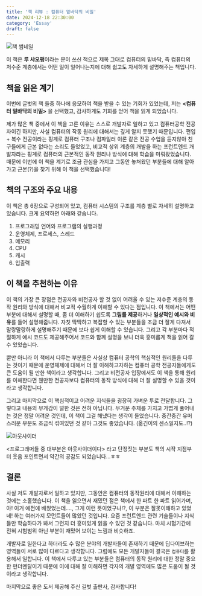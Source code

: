 ```yaml
---
title: '책 리뷰 : 컴퓨터 밑바닥의 비밀'
date: 2024-12-18 22:30:00
category: 'Essay'
draft: false
---
```


![책 썸네일](https://shopping-phinf.pstatic.net/main_4619779/46197794618.20240306092054.jpg?type=w300)

이 책은 **루 샤오펑**이라는 분이 쓰신 책으로 제목 그대로 컴퓨터의 밑바닥, 즉 컴퓨터의 저수준 계층에서는 어떤 일이 일어나는지에 대해 쉽고도 자세하게 설명해주는 책입니다.

## 책을 읽은 계기

이번에 글벗의 책 들중 하나에 응모하여 책을 받을 수 있는 기회가 있었는데, 저는 **<컴퓨터 밑바닥의 비밀>** 을 선택했고, 감사하게도 기회를 얻어 책을 읽게 되었습니다.

제가 많은 책 중에서 이 책을 고른 이유는 스스로 개발자로 일하고 있고 컴퓨터공학 전공자이긴 하지만, 사실 컴퓨터의 작동 원리에 대해서는 깊게 알지 못했기 때문입니다. 편입 + 복수 전공이라는 핑계로 컴퓨터 구조나 컴파일러 이론 같은 전공 수업을 듣지않아 친구들에게 근본 없다는 소리도 들었었고, 비교적 상위 계층의 개발을 하는 프런트엔드 개발자라는 핑계로 컴퓨터의 근본적인 동작 원리나 방식에 대해 학습을 미뤄왔었습니다. 때문에 이번에 이 책을 계기로 조금 관심을 가지고 그동안 놓쳐왔던 부분들에 대해 알아가고 근본(?)을 찾기 위해 이 책을 선택했습니다!

## 책의 구조와 주요 내용

이 책은 총 6장으로 구성되어 있고, 컴퓨터 시스템의 구조를 계층 별로 자세히 설명하고 있습니다. 크게 요약하면 아래와 같습니다.

1. 프로그래밍 언어와 프로그램의 실행과정
2. 운영체제, 프로세스, 스레드
3. 메모리
4. CPU
5. 캐시
6. 입출력

## 이 책을 추천하는 이유

이 책의 가장 큰 장점은 전공자와 비전공자 할 것 없이 어려울 수 있는 저수준 계층의 동작 원리와 방식에 대해서 비교적 수월하게 이해할 수 있다는 점입니다. 이 책에서는 어떤 부분에 대해서 설명할 때, 좀 더 이해하기 쉽도록 **그림를 제공**하거나 **일상적인 예시와 비유**를 들어 설명해줍니다. 자칫 딱딱하고 복잡할 수 있는 부분들을 조금 더 잘게 다져서 말랑말랑하게 설명해주기 때문에 보다 쉽게 이해할 수 있습니다. 그리고 각 부분마다 적절하게 예시 코드도 제공해주어서 코드와 함께 설명을 보니 더욱 흥미롭게 책을 읽어 갈 수 있었습니다.

뿐만 아니라 이 책에서 다루는 부분들은 사실상 컴퓨터 공학의 핵심적인 원리들을 다루는 것이기 때문에 운영체제에 대해서 더 잘 이해하고자하는 컴퓨터 공학 전공자들에게도 큰 도움이 될 만한 책이라고 생각합니다. 그리고 비전공자 입장에서도 이 책을 통해 원리를 이해한다면 웬만한 전공자보다 컴퓨터의 동작 방식에 대해 더 잘 설명할 수 있을 것이라고 생각합니다.

그리고 마지막으로 이 핵심적이고 어려운 지식들을 굉장히 가벼운 투로 전달합니다. 그렇다고 내용의 무게감이 덜한 것은 전혀 아닙니다. 무거운 주제를 가지고 가볍게 풀어내는 것은 정말 어려운 것인데, 이 책이 그걸 해냈다는 생각이 들었습니다. 중간중간 유머스러운 부분도 조금씩 섞여있던 것 같아 그것도 좋았습니다. (옮긴이의 센스일지도..!?)

![아웃사이더](./images/underlying_computer1.jpeg)

<프로그래머들 중 대부분은 아웃사이더이다> 라고 단정짓는 부분도 책의 시작 지점부터 웃음 포인트면서 약간의 공감도 되었습니다...ㅎㅎ

## 결론

사실 저도 개발자로서 일하고 있지만, 그동안은 컴퓨터의 동작원리에 대해서 이해하는 것에는 소홀했습니다. 이 책을 읽으면서 재밌던 점은 책에서 한 파트 한 파트 읽어가며, 아! 이거 에전에 배웠었는데...., 그게 이런 뜻이었구나!?, 이 부분은 잘못이해하고 있었네! 하는 여러가지 모먼트들이 많았던 것입니다. 요즘 프런트엔드 관련 기술들이나 지식들만 학습하다가 봐서 그런지 더 흥미있게 읽을 수 있던 것 같습니다. 마치 시험기간에 전혀 시험범위 아닌 부분이 재밌어 보이는 느낌과 비슷하죠.

개발자로 일한다고 하더라도 수 많은 분야의 개발자들이 존재하기 때문에 딥다이브하는 영역들이 서로 많이 다르다고 생각합니다. 그럼에도 모든 개발자들이 결국은 `컴퓨터`를 활용해서 일합니다. 이 책에서 다루고 있는 부분들은 컴퓨터의 동작 원리에 대한 정말 중요한 펀더멘탈이기 때문에 이에 대해 잘 이해하면 각자의 개발 영역에도 많은 도움이 될 것이라고 생각합니다.

마지막으로 좋은 도서 제공해 주신 길벗 출판사, 감사합니다!
